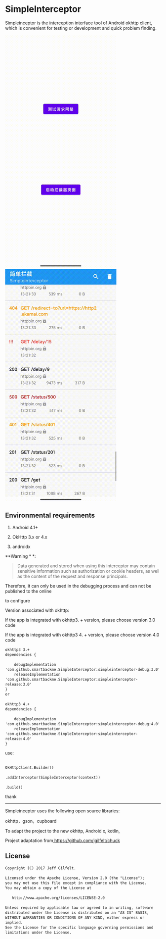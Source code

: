# SimpleInterceptor

Simpleinceptor is the interception interface tool of Android okhttp client, which is convenient for testing or development and quick problem finding.

![SimpleInterceptor](assets/SimpleInterceptor.gif)
![SimpleInterceptor](assets/SimpleInterceptorPage.gif)

## Environmental requirements

1. Android 4.1+

2. OkHttp 3.x or 4.x

3. androidx

**Warning * *:

> Data generated and stored when using this interceptor may contain sensitive information such as authorization or cookie headers, as well as the content of the request and response principals.

Therefore, it can only be used in the debugging process and can not be published to the online

to configure

Version associated with okhttp:

If the app is integrated with okhttp3. + version, please choose version 3.0 code

If the app is integrated with okhttp3 4. + version, please choose version 4.0 code

```
okhttp3 3.+
dependencies {

    debugImplementation 'com.github.smartbackme.SimpleInterceptor:simpleinterceptor-debug:3.0'
    releaseImplementation 'com.github.smartbackme.SimpleInterceptor:simpleinterceptor-release:3.0'
}
or

okhttp3 4.+
dependencies {

    debugImplementation 'com.github.smartbackme.SimpleInterceptor:simpleinterceptor-debug:4.0'
    releaseImplementation 'com.github.smartbackme.SimpleInterceptor:simpleinterceptor-release:4.0'
}

```

use:

```

OkHttpClient.Builder()

.addInterceptor(SimpleInterceptor(context))

.build()

```

thank

----------------

Simpleinceptor uses the following open source libraries:

okhttp，gson，cupboard

To adapt the project to the new okhttp, Android x, kotlin,

Project adaptation from[ https://github.com/jgilfelt/chuck ]( https://github.com/jgilfelt/chuck )

License
-------

    Copyright (C) 2017 Jeff Gilfelt.

    Licensed under the Apache License, Version 2.0 (the "License");
    you may not use this file except in compliance with the License.
    You may obtain a copy of the License at

       http://www.apache.org/licenses/LICENSE-2.0

    Unless required by applicable law or agreed to in writing, software
    distributed under the License is distributed on an "AS IS" BASIS,
    WITHOUT WARRANTIES OR CONDITIONS OF ANY KIND, either express or implied.
    See the License for the specific language governing permissions and
    limitations under the License.